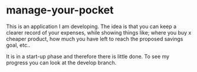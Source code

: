 # manage-your-pocket

This is an application I am developing. The idea is that you can keep a clearer record of your expenses, while showing things like; 
where you buy x cheaper product, how much you have left to reach the proposed savings goal, etc..

It is in a start-up phase and therefore there is little done. To see my progress you can look at the develop branch. 
